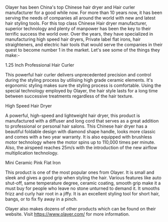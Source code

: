 Olayer has been China's top Chinese hair dryer and Hair curler manufacturer for a good while now. For more than 10 years now, it has been serving the needs of companies all around the world with new and latest hair styling tools. For this top class Chinese Hair dryer manufacturer, superior technology and plenty of manpower has been the key to their terrific success the world over. Over the years, they have specialized in manufacturing high speed hair dryers, Private label flat irons, hair straighteners, and electric hair tools that would serve the companies in their quest to become number 1 in the market. Let's see some of the things they make:- 

1.25 Inch Professional Hair Curler 

This powerful hair curler delivers unprecedented precision and control during the styling process by utilising high grade ceramic elements. It's ergonomic styling makes sure the styling process is comfortable. Using the special technology employed by Olayer, the hair style lasts for a long time between successive treatments regardless of the hair texture. 

High Speed Hair Dryer 

A powerful, high-speed and lightweight hair dryer, this product is manufactured with a diffuser and long cord that serves as a great addition to professional or personal hair salons. This Chinese hair dryer has a beautiful foldable design with diamond shape handle, looks more classic and comes with a two year warranty. It is also equipped with brushless motor technology where the motor spins up to 110,000 times per minute. Also, the airspeed reaches 25m/s with the introduction of the new airflow multiplication technology. 

Mini Ceramic Pink Flat Iron 

This product is one of the most popular ones from Olayer. It is small and sleek and gives a good grip when styling the hair. Various features like auto shut-off, same temperature degree, ceramic coating, smooth grip make it a must buy for people who leave no stone unturned to demand it. It smooths frizz and curly hair root in a jiffy. It is an excellent styling tool for short hair, bangs, or to fix fly away in a pinch. 

Olayer also makes dozens of other products which can be found on their website. Visit https://www.olayer.com/ for more information. 
